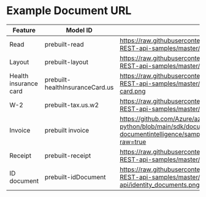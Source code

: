 # Example Document URL
|Feature|Model ID|Document URL|
| --- | --- | --- |
| Read | prebuilt-read |https://raw.githubusercontent.com/Azure-Samples/cognitive-services-REST-api-samples/master/curl/form-recognizer/rest-api/read.png|
| Layout | prebuilt-layout | https://raw.githubusercontent.com/Azure-Samples/cognitive-services-REST-api-samples/master/curl/form-recognizer/rest-api/layout.png |
| Health insurance card | prebuilt-healthInsuranceCard.us | https://raw.githubusercontent.com/Azure-Samples/cognitive-services-REST-api-samples/master/curl/form-recognizer/rest-api/insurance-card.png |
| W-2 | prebuilt-tax.us.w2 | https://raw.githubusercontent.com/Azure-Samples/cognitive-services-REST-api-samples/master/curl/form-recognizer/rest-api/w2.png |
| Invoice | prebuilt invoice | https://github.com/Azure/azure-sdk-for-python/blob/main/sdk/documentintelligence/azure-ai-documentintelligence/samples/sample_forms/forms/sample_invoice.jpg?raw=true |
| Receipt | prebuilt-receipt | https://raw.githubusercontent.com/Azure-Samples/cognitive-services-REST-api-samples/master/curl/form-recognizer/rest-api/receipt.png |
| ID document | prebuilt-idDocument | https://raw.githubusercontent.com/Azure-Samples/cognitive-services-REST-api-samples/master/curl/form-recognizer/rest-api/identity_documents.png |
